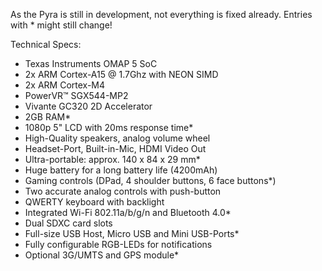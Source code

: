As the Pyra is still in development, not everything is fixed already. Entries with * might still change!

Technical Specs:

* Texas Instruments OMAP 5 SoC
* 2x ARM Cortex-A15 @ 1.7Ghz with NEON SIMD
* 2x ARM Cortex-M4
* PowerVR™ SGX544-MP2
* Vivante GC320 2D Accelerator
* 2GB RAM*
* 1080p 5" LCD with 20ms response time*
* High-Quality speakers, analog volume wheel
* Headset-Port, Built-in-Mic, HDMI Video Out
* Ultra-portable: approx. 140 x 84 x 29 mm*
* Huge battery for a long battery life (4200mAh)
* Gaming controls (DPad, 4 shoulder buttons, 6 face buttons*)
* Two accurate analog controls with push-button
* QWERTY keyboard with backlight
* Integrated Wi-Fi 802.11a/b/g/n and Bluetooth 4.0*
* Dual SDXC card slots
* Full-size USB Host, Micro USB and Mini USB-Ports*
* Fully configurable RGB-LEDs for notifications
* Optional 3G/UMTS and GPS module*
